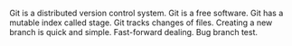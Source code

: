 Git is a distributed version control system.
Git is a free software.
Git has a mutable index called stage.
Git tracks changes of files.
Creating a new branch is quick and simple.
Fast-forward dealing.
Bug branch test.
